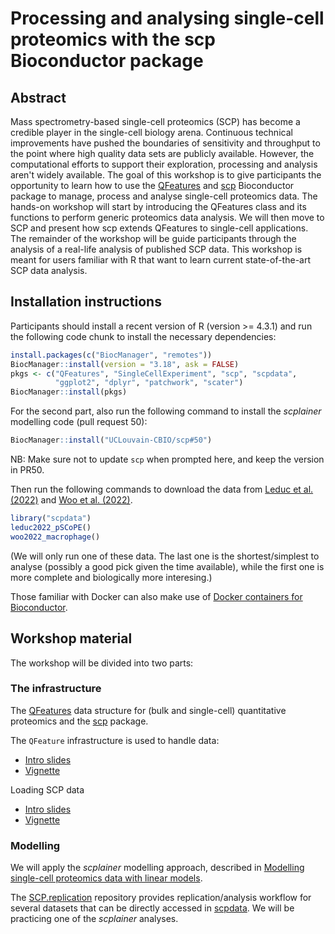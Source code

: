 # Processing and analysing single-cell proteomics with the scp Bioconductor package

## Abstract

Mass spectrometry-based single-cell proteomics (SCP) has become a
credible player in the single-cell biology arena. Continuous technical
improvements have pushed the boundaries of sensitivity and throughput
to the point where high quality data sets are publicly
available. However, the computational efforts to support their
exploration, processing and analysis aren't widely available. The goal
of this workshop is to give participants the opportunity to learn how
to use the
[QFeatures](https://bioconductor.org/packages/release/bioc/html/QFeatures.html)
and
[scp](https://bioconductor.org/packages/release/bioc/html/scp.html)
Bioconductor package to manage, process and analyse single-cell
proteomics data. The hands-on workshop will start by introducing the
QFeatures class and its functions to perform generic proteomics data
analysis. We will then move to SCP and present how scp extends
QFeatures to single-cell applications. The remainder of the workshop
will be guide participants through the analysis of a real-life
analysis of published SCP data. This workshop is meant for users
familiar with R that want to learn current state-of-the-art SCP data
analysis.

## Installation instructions

Participants should install a recent version of R (version >= 4.3.1)
and run the following code chunk to install the necessary
dependencies:

```r
install.packages(c("BiocManager", "remotes"))
BiocManager::install(version = "3.18", ask = FALSE)
pkgs <- c("QFeatures", "SingleCellExperiment", "scp", "scpdata",
          "ggplot2", "dplyr", "patchwork", "scater")
BiocManager::install(pkgs)
```

For the second part, also run the following command to install the
*scplainer* modelling code (pull request 50):

```r
BiocManager::install("UCLouvain-CBIO/scp#50")
```

NB: Make sure not to update `scp` when prompted here, and keep the version in PR50.

Then run the following commands to download the data from [Leduc et
al. (2022)](http://dx.doi.org/10.1101/2021.04.24.441211) and [Woo et
al. (2022)](http://dx.doi.org/10.1016/j.cels.2022.02.003).


```r
library("scpdata")
leduc2022_pSCoPE()
woo2022_macrophage()
```

(We will only run one of these data. The last one is the
shortest/simplest to analyse (possibly a good pick given the time
available), while the first one is more complete and biologically more
interesing.)

Those familiar with Docker can also make use of [Docker containers for
Bioconductor](https://bioconductor.org/help/docker/).

## Workshop material

The workshop will be divided into two parts:

### The infrastructure

The [QFeatures](https://rformassspectrometry.github.io/QFeatures/)
data structure for (bulk and single-cell) quantitative proteomics
and the [scp](https://github.com/UCLouvain-CBIO/scp/) package.

The `QFeature` infrastructure is used to handle data:
- [Intro slides](http://bit.ly/qfeatures_intro)
- [Vignette](https://uclouvain-cbio.github.io/scp/articles/QFeatures_nutshell.html)

Loading SCP data
- [Intro slides](https://uclouvain-cbio.github.io/scp-teaching/read_scp_data#1)
- [Vignette](https://uclouvain-cbio.github.io/scp/articles/read_scp.html)

### Modelling

We will apply the *scplainer* modelling approach, described in
[Modelling single-cell proteomics data with linear
models](https://www.biorxiv.org/content/10.1101/2023.12.14.571792v2).

The
[SCP.replication](https://uclouvain-cbio.github.io/SCP.replication/index.html)
repository provides replication/analysis workflow for several datasets
that can be directly accessed in
[scpdata](https://bioconductor.org/packages/release/data/experiment/html/scpdata.html). We
will be practicing one of the *scplainer* analyses.
